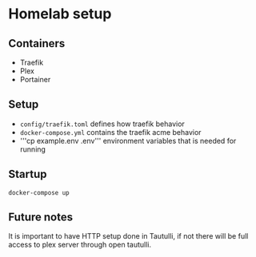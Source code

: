 # Homelab setup

## Containers

- Traefik
- Plex
- Portainer

## Setup

- `config/traefik.toml` defines how traefik behavior
- `docker-compose.yml` contains the traefik acme behavior
- '''cp example.env .env''' environment variables that is needed for running


## Startup

```
docker-compose up
```

## Future notes

It is important to have HTTP setup done in Tautulli, if not there will be full access to plex server through open tautulli.
